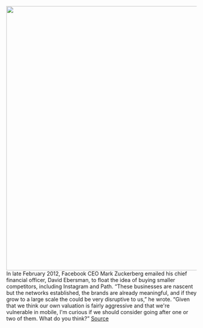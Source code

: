 <img src='https://cdn.vox-cdn.com/thumbor/Fta0-9XhYddNyfGXxYyruGFwiLs=/0x0:2040x1360/1200x675/filters:focal(857x517:1183x843)/cdn.vox-cdn.com/uploads/chorus_image/image/67128181/acastro_200728_4110_antiTrust_0001.0.jpg' width='700px' /><br/>
In late February 2012, Facebook CEO Mark Zuckerberg emailed his chief financial officer, David Ebersman, to float the idea of buying smaller competitors, including Instagram and Path. “These businesses are nascent but the networks established, the brands are already meaningful, and if they grow to a large scale the could be very disruptive to us,” he wrote. “Given that we think our own valuation is fairly aggressive and that we're vulnerable in mobile, I'm curious if we should consider going after one or two of them. What do you think?”
<a href='https://www.theverge.com/2020/7/29/21345723/facebook-instagram-documents-emails-mark-zuckerberg-kevin-systrom-hearing'> Source <a/>